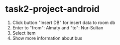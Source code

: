 # task2-project-android

1. Click button "Insert DB" for insert data to room db
2. Enter to "from": Almaty and "to": Nur-Sultan
3. Select item
4. Show more information about bus
